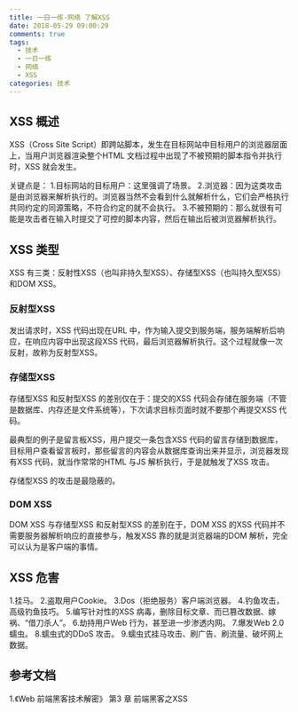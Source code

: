 ```yaml
---
title: 一日一练-网络 了解XSS
date: 2018-05-29 09:00:29
comments: true
tags:
  - 技术
  - 一日一练
  - 网络
  - XSS
categories: 技术
---
```


## XSS 概述
XSS（Cross Site Script）即跨站脚本，发生在目标网站中目标用户的浏览器层面上，当用户浏览器渲染整个HTML 文档过程中出现了不被预期的脚本指令并执行时，XSS 就会发生。

关键点是：
1.目标网站的目标用户：这里强调了场景。
2.浏览器：因为这类攻击是由浏览器来解析执行的。浏览器当然不会看到什么就解析什么，它们会严格执行共同约定的同源策略，不符合约定的就不会执行。
3.不被预期的：那么就很有可能是攻击者在输入时提交了可控的脚本内容，然后在输出后被浏览器解析执行。

<!--more-->

## XSS 类型
XSS 有三类：反射性XSS（也叫非持久型XSS）、存储型XSS（也叫持久型XSS）和DOM XSS。

### 反射型XSS
发出请求时，XSS 代码出现在URL 中，作为输入提交到服务端，服务端解析后响应，在响应内容中出现这段XSS 代码，最后浏览器解析执行。这个过程就像一次反射，故称为反射型XSS。

### 存储型XSS
存储型XSS 和反射型XSS 的差别仅在于：提交的XSS 代码会存储在服务端（不管是数据库、内存还是文件系统等），下次请求目标页面时就不要那个再提交XSS 代码。

最典型的例子是留言板XSS，用户提交一条包含XSS 代码的留言存储到数据库，目标用户查看留言板时，那些留言的内容会从数据库查询出来并显示，浏览器发现有XSS 代码，就当作常常的HTML 与JS 解析执行，于是就触发了XSS 攻击。

存储型XSS 的攻击是最隐蔽的。

### DOM XSS
DOM XSS 与存储型XSS 和反射型XSS 的差别在于，DOM XSS 的XSS 代码并不需要服务器解析响应的直接参与，触发XSS 靠的就是浏览器端的DOM 解析，完全可以认为是客户端的事情。

## XSS 危害
1.挂马。
2.盗取用户Cookie。
3.Dos（拒绝服务）客户端浏览器。
4.钓鱼攻击，高级钓鱼技巧。
5.编写针对性的XSS 病毒，删除目标文章、而已篡改数据、嫁祸、“借刀杀人”。
6.劫持用户Web 行为，甚至进一步渗透内网。
7.爆发Web 2.0 蠕虫。
8.蠕虫式的DDoS 攻击。
9.蠕虫式挂马攻击、刷广告、刷流量、破坏网上数据。

## 参考文档
1.《Web 前端黑客技术解密》 第3 章 前端黑客之XSS
